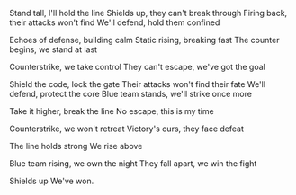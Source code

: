 Stand tall, I'll hold the line
Shields up, they can't break through
Firing back, their attacks won't find
We'll defend, hold them confined

Echoes of defense, building calm
Static rising, breaking fast
The counter begins, we stand at last

Counterstrike, we take control
They can't escape, we've got the goal

Shield the code, lock the gate
Their attacks won't find their fate
We'll defend, protect the core
Blue team stands, we'll strike once more

Take it higher, break the line
No escape, this is my time

Counterstrike, we won't retreat
Victory's ours, they face defeat

The line holds strong
We rise above

Blue team rising, we own the night
They fall apart, we win the fight

Shields up
We've won.
